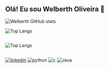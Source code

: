 ## Olá! Eu sou Welberth Oliveira 👋

![Welberth GitHub stats](https://github-readme-stats.vercel.app/api?username=welberth77&show_icons=true&theme=transparent)

![Top Langs](https://github-readme-stats.vercel.app/api/top-langs/?username=welberth77&layout=compact&show_icons=true&theme=transparent)
##
![Top Langs](https://github-readme-stats.vercel.app/api/top-langs/?username=welberth77&size_weight=0.5&count_weight=0.5)
##


[![linkedin](https://img.shields.io/badge/LinkedIn-0077B5?style=for-the-badge&logo=linkedin&logoColor=white)](https://www.linkedin.com/in/welberth-oliveira/)
![python](https://img.shields.io/badge/Python-3776AB?style=for-the-badge&logo=python&logoColor=white)
![c](https://img.shields.io/badge/C-00599C?style=for-the-badge&logo=c&logoColor=white)
![Java](https://img.shields.io/badge/Java-ED8B00?style=for-the-badge&logo=openjdk&logoColor=white)
